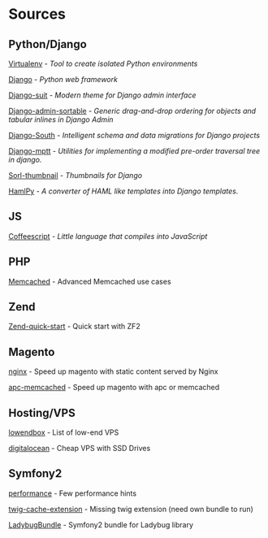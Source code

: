 # Sources

## Python/Django

[Virtualenv](https://pypi.python.org/pypi/virtualenv) - *Tool to create isolated Python environments*

[Django](https://www.djangoproject.com/) - *Python web framework*

[Django-suit](http://djangosuit.com/) - *Modern theme for Django admin interface*

[Django-admin-sortable](https://github.com/iambrandontaylor/django-admin-sortable) - *Generic drag-and-drop ordering for objects and tabular inlines in Django Admin*

[Django-South](http://south.aeracode.org/) - *Intelligent schema and data migrations for ​Django projects*

[Django-mptt](https://github.com/django-mptt/django-mptt/) - *Utilities for implementing a modified pre-order traversal tree in django.*

[Sorl-thumbnail](https://github.com/sorl/sorl-thumbnail) - *Thumbnails for Django*

[HamlPy](https://github.com/jessemiller/HamlPy) - *A converter of HAML like templates into Django templates.*

## JS
[Coffeescript](http://coffeescript.org/) - *Little language that compiles into JavaScript* 

## PHP
[Memcached](http://www.slideshare.net/phpprog/php-i-memcached-zaawansowane-przypadki-uycia) - Advanced Memcached use cases

## Zend
[Zend-quick-start](http://framework.zend.com/manual/2.0/en/modules/zend.mvc.quick-start.html) - Quick start with ZF2

## Magento
[nginx](http://docs.nostresscommerce.com:8090/display/~tomas.kucera/2013/02/16/Cookie-less+domains+for+Magento+static+content+served+by+Nginx) - Speed up magento with static content served by Nginx

[apc-memcached](http://www.magebase.com/magento-tutorials/speeding-up-magento-with-apc-or-memcached/) - Speed up magento with apc or memcached



## Hosting/VPS
[lowendbox](http://www.lowendbox.com/) - List of low-end VPS

[digitalocean](https://www.digitalocean.com/) - Cheap VPS with SSD Drives

## Symfony2
[performance](http://labs.octivi.com/mastering-symfony2-performance-internals/) - Few performance hints

[twig-cache-extension](https://github.com/asm89/twig-cache-extension) - Missing twig extension (need own bundle to run)

[LadybugBundle](https://github.com/raulfraile/LadybugBundle) - Symfony2 bundle for Ladybug library
